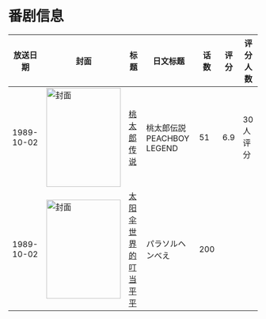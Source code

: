 # 番剧信息

|放送日期|封面|标题|日文标题|话数|评分|评分人数|
|---|---|---|---|---|---|---|
|1989-10-02|<img src="https://lain.bgm.tv/pic/cover/c/c1/89/48687_Ot7D2.jpg" alt="封面" style="width:150px;height:200px;object-fit:cover;">|[桃太郎传说](https://bangumi.tv/subject/48687)|桃太郎伝説 PEACHBOY LEGEND|51|6.9|30人评分|
|1989-10-02|<img src="https://lain.bgm.tv/pic/cover/c/0c/2b/220024_h9u6k.jpg" alt="封面" style="width:150px;height:200px;object-fit:cover;">|[太阳伞世界的叮当平平](https://bangumi.tv/subject/220024)|パラソルヘンべえ|200|||
